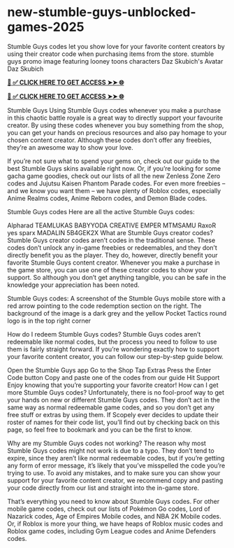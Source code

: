# new-stumble-guys-unblocked-games-2025
Stumble Guys codes let you show love for your favorite content creators by using their creator code when purchasing items from the store.
stumble guys promo image featuring looney toons characters
Daz Skubich's Avatar
Daz Skubich

**[📌 ✅ CLICK HERE TO GET ACCESS ➤➤ 🌐](https://newmegadeals.xyz/Stumble-games/)**




**[📌 ✅ CLICK HERE TO GET ACCESS ➤➤ 🌐](https://newmegadeals.xyz/Stumble-games/)**






Stumble Guys 
Using Stumble Guys codes whenever you make a purchase in this chaotic battle royale is a great way to directly support your favourite creator. By using these codes whenever you buy something from the shop, you can get your hands on precious resources and also pay homage to your chosen content creator. Although these codes don’t offer any freebies, they’re an awesome way to show your love.



If you’re not sure what to spend your gems on, check out our guide to the best Stumble Guys skins available right now. Or, if you’re looking for some gacha game goodies, check out our lists of all the new Zenless Zone Zero codes and Jujutsu Kaisen Phantom Parade codes. For even more freebies – and we know you want them – we have plenty of Roblox codes, especially Anime Realms codes, Anime Reborn codes, and Demon Blade codes.

Stumble Guys codes
Here are all the active Stumble Guys codes:

Alpharad
TEAMLUKAS
BABYYODA
CREATIVE
EMPER
MTMSAMU
RaxoR
yes
sparx
MADALIN
5B4GEK2X
What are Stumble Guys creator codes?
Stumble Guys creator codes aren’t codes in the traditional sense. These codes don’t unlock any in-game freebies or redeemables, and they don’t directly benefit you as the player. They do, however, directly benefit your favorite Stumble Guys content creator. Whenever you make a purchase in the game store, you can use one of these creator codes to show your support. So although you don’t get anything tangible, you can be safe in the knowledge your appreciation has been noted.

Stumble Guys codes: A screenshot of the Stumble Guys mobile store with a red arrow pointing to the code redemption section on the right. The background of the image is a dark grey and the yellow Pocket Tactics round logo is in the top right corner

How do I redeem Stumble Guys codes?
Stumble Guys codes aren’t redeemable like normal codes, but the process you need to follow to use them is fairly straight forward. If you’re wondering exactly how to support your favorite content creator, you can follow our step-by-step guide below.

Open the Stumble Guys app
Go to the Shop
Tap Extras
Press the Enter Code button
Copy and paste one of the codes from our guide
Hit Support
Enjoy knowing that you’re supporting your favorite creator!
How can I get more Stumble Guys codes?
Unfortunately, there is no fool-proof way to get your hands on new or different Stumble Guys codes. They don’t act in the same way as normal redeemable game codes, and so you don’t get any free stuff or extras by using them. If Scopely ever decides to update their roster of names for their code list, you’ll find out by checking back on this page, so feel free to bookmark and you can be the first to know.

Why are my Stumble Guys codes not working?
The reason why most Stumble Guys codes might not work is due to a typo. They don’t tend to expire, since they aren’t like normal redeemable codes, but if you’re getting any form of error message, it’s likely that you’ve misspelled the code you’re trying to use. To avoid any mistakes, and to make sure you can show your support for your favorite content creator, we recommend copy and pasting your code directly from our list and straight into the in-game store.

That’s everything you need to know about Stumble Guys codes. For other mobile game codes, check out our lists of  Pokémon Go codes, Lord of Nazarick codes, Age of Empires Mobile codes, and NBA 2K Mobile codes. Or, if Roblox is more your thing, we have heaps of Roblox music codes and Roblox game codes, including Gym League codes and Anime Defenders codes.
